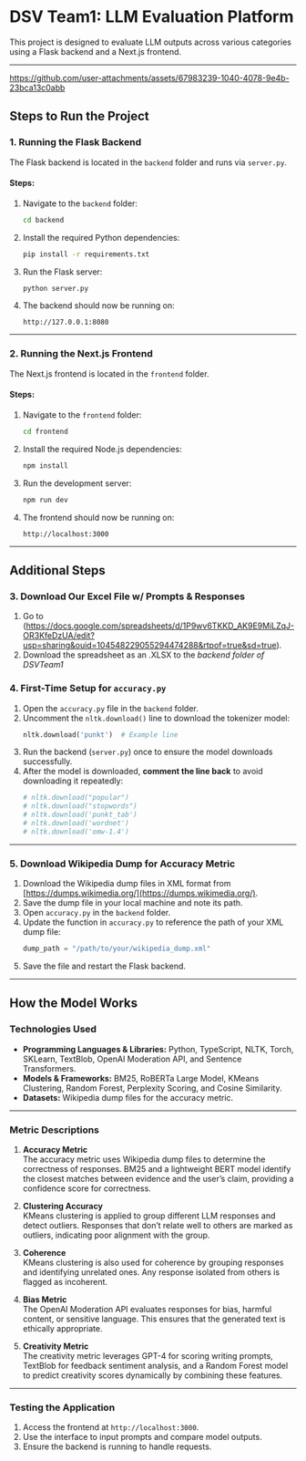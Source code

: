 # **DSV Team1: LLM Evaluation Platform**

This project is designed to evaluate LLM outputs across various categories using a Flask backend and a Next.js frontend.

---
https://github.com/user-attachments/assets/67983239-1040-4078-9e4b-23bca13c0abb

## **Steps to Run the Project**

### **1. Running the Flask Backend**
The Flask backend is located in the `backend` folder and runs via `server.py`.

#### Steps:
1. Navigate to the `backend` folder:
   ```bash
   cd backend
   ```
2. Install the required Python dependencies:
   ```bash
   pip install -r requirements.txt
   ```
3. Run the Flask server:
   ```bash
   python server.py
   ```
4. The backend should now be running on:
   ```
   http://127.0.0.1:8080
   ```

---

### **2. Running the Next.js Frontend**
The Next.js frontend is located in the `frontend` folder.

#### Steps:
1. Navigate to the `frontend` folder:
   ```bash
   cd frontend
   ```
2. Install the required Node.js dependencies:
   ```bash
   npm install
   ```
3. Run the development server:
   ```bash
   npm run dev
   ```
4. The frontend should now be running on:
   ```
   http://localhost:3000
   ```

---

## **Additional Steps**

### **3. Download Our Excel File w/ Prompts & Responses**
1. Go to (https://docs.google.com/spreadsheets/d/1P9wv6TKKD_AK9E9MiLZqJ-OR3KfeDzUA/edit?usp=sharing&ouid=104548229055294474288&rtpof=true&sd=true).
2. Download the spreadsheet as an .XLSX to the _backend folder of DSVTeam1_

### **4. First-Time Setup for `accuracy.py`**
1. Open the `accuracy.py` file in the `backend` folder.
2. Uncomment the `nltk.download()` line to download the tokenizer model:
   ```python
   nltk.download('punkt')  # Example line
   ```
3. Run the backend (`server.py`) once to ensure the model downloads successfully.
4. After the model is downloaded, **comment the line back** to avoid downloading it repeatedly:
   ```python
   # nltk.download("popular")
   # nltk.download("stopwords")
   # nltk.download('punkt_tab')
   # nltk.download('wordnet')
   # nltk.download('omw-1.4')
   ```

---

### **5. Download Wikipedia Dump for Accuracy Metric**
1. Download the Wikipedia dump files in XML format from [https://dumps.wikimedia.org/](https://dumps.wikimedia.org/).
2. Save the dump file in your local machine and note its path.
3. Open `accuracy.py` in the `backend` folder.
4. Update the function in `accuracy.py` to reference the path of your XML dump file:
   ```python
   dump_path = "/path/to/your/wikipedia_dump.xml"
   ```
5. Save the file and restart the Flask backend.

---

## **How the Model Works**

### **Technologies Used**
- **Programming Languages & Libraries:** Python, TypeScript, NLTK, Torch, SKLearn, TextBlob, OpenAI Moderation API, and Sentence Transformers.
- **Models & Frameworks:** BM25, RoBERTa Large Model, KMeans Clustering, Random Forest, Perplexity Scoring, and Cosine Similarity.
- **Datasets:** Wikipedia dump files for the accuracy metric.

---

### **Metric Descriptions**

1. **Accuracy Metric**  
   The accuracy metric uses Wikipedia dump files to determine the correctness of responses. BM25 and a lightweight BERT model identify the closest matches between evidence and the user’s claim, providing a confidence score for correctness.

2. **Clustering Accuracy**  
   KMeans clustering is applied to group different LLM responses and detect outliers. Responses that don’t relate well to others are marked as outliers, indicating poor alignment with the group.

3. **Coherence**  
   KMeans clustering is also used for coherence by grouping responses and identifying unrelated ones. Any response isolated from others is flagged as incoherent.

4. **Bias Metric**  
   The OpenAI Moderation API evaluates responses for bias, harmful content, or sensitive language. This ensures that the generated text is ethically appropriate.

5. **Creativity Metric**  
   The creativity metric leverages GPT-4 for scoring writing prompts, TextBlob for feedback sentiment analysis, and a Random Forest model to predict creativity scores dynamically by combining these features.

---

### **Testing the Application**
1. Access the frontend at `http://localhost:3000`.
2. Use the interface to input prompts and compare model outputs.
3. Ensure the backend is running to handle requests.
